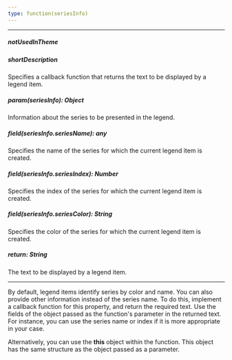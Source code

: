 ```yaml
---
type: function(seriesInfo)
---
```

---
##### notUsedInTheme

##### shortDescription
Specifies a callback function that returns the text to be displayed by a legend item.

##### param(seriesInfo): Object
Information about the series to be presented in the legend.

##### field(seriesInfo.seriesName): any
Specifies the name of the series for which the current legend item is created.

##### field(seriesInfo.seriesIndex): Number
Specifies the index of the series for which the current legend item is created.

##### field(seriesInfo.seriesColor): String
Specifies the color of the series for which the current legend item is created.

##### return: String
The text to be displayed by a legend item.

---
By default, legend items identify series by color and name. You can also provide other information instead of the series name. To do this, implement a callback function for this property, and return the required text. Use the fields of the object passed as the function's parameter in the returned text. For instance, you can use the series name or index if it is more appropriate in your case.

Alternatively, you can use the **this** object within the function. This object has the same structure as the object passed as a parameter.